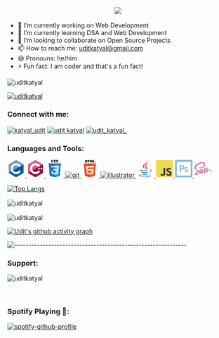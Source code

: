<p align="center">
  <img src="https://readme-typing-svg.herokuapp.com?color=0d8eceF&size=30&center=true&vCenter=true&width=550&height=70&lines=Hey+There+👋,+I'm+Udit;+An+Open+Source+Enthusiast+☀;Frontend+Web+Developer+💻;Loves+To+Build+Projects+🛠;A+Problem+Solver+🕵;">
</p>
<!-- ### Hi there 👋 -->

<!--
**uditkatyal/uditkatyal** is a ✨ _special_ ✨ repository because its `README.md` (this file) appears on your GitHub profile.

Here are some ideas to get you started:
-->
- 🔭 I’m currently working on Web Development
- 🌱 I’m currently learning DSA and Web Development
- 👯 I’m looking to collaborate on Open Source Projects
- 📫 How to reach me: uditkatyal@gmail.com
- 😄 Pronouns: he/him
- ⚡ Fun fact: I am coder and that's a fun fact! 





<!-- <h3 align="center">A passionate frontend developer from India</h3> -->

<p align="left"> <img src="https://komarev.com/ghpvc/?username=uditkatyal&label=Profile%20views&color=0e75b6&style=flat" alt="uditkatyal" /> </p>

<p align="left"> <a href="https://github.com/ryo-ma/github-profile-trophy"><img src="https://github-profile-trophy.vercel.app/?username=uditkatyal" alt="uditkatyal" /></a> </p>

<h3 align="left">Connect with me:</h3>
<p align="left">
<a href="https://twitter.com/katyal_udit" target="blank"><img align="center" src="https://raw.githubusercontent.com/rahuldkjain/github-profile-readme-generator/master/src/images/icons/Social/twitter.svg" alt="katyal_udit" height="30" width="40" /></a>
<a href="https://linkedin.com/in/udit katyal" target="blank"><img align="center" src="https://raw.githubusercontent.com/rahuldkjain/github-profile-readme-generator/master/src/images/icons/Social/linked-in-alt.svg" alt="udit katyal" height="30" width="40" /></a>
<a href="https://instagram.com/udit_katyal_" target="blank"><img align="center" src="https://raw.githubusercontent.com/rahuldkjain/github-profile-readme-generator/master/src/images/icons/Social/instagram.svg" alt="udit_katyal_" height="30" width="40" /></a>
</p>

<h3 align="left">Languages and Tools:</h3>
<p align="left"> <a href="https://www.cprogramming.com/" target="_blank"> <img src="https://raw.githubusercontent.com/devicons/devicon/master/icons/c/c-original.svg" alt="c" width="40" height="40"/> </a> <a href="https://www.w3schools.com/cpp/" target="_blank"> <img src="https://raw.githubusercontent.com/devicons/devicon/master/icons/cplusplus/cplusplus-original.svg" alt="cplusplus" width="40" height="40"/> </a> <a href="https://www.w3schools.com/css/" target="_blank"> <img src="https://raw.githubusercontent.com/devicons/devicon/master/icons/css3/css3-original-wordmark.svg" alt="css3" width="40" height="40"/> </a> <a href="https://git-scm.com/" target="_blank"> <img src="https://www.vectorlogo.zone/logos/git-scm/git-scm-icon.svg" alt="git" width="40" height="40"/> </a> <a href="https://www.w3.org/html/" target="_blank"> <img src="https://raw.githubusercontent.com/devicons/devicon/master/icons/html5/html5-original-wordmark.svg" alt="html5" width="40" height="40"/> </a> <a href="https://www.adobe.com/in/products/illustrator.html" target="_blank"> <img src="https://www.vectorlogo.zone/logos/adobe_illustrator/adobe_illustrator-icon.svg" alt="illustrator" width="40" height="40"/> </a> <a href="https://www.java.com" target="_blank"> <img src="https://raw.githubusercontent.com/devicons/devicon/master/icons/java/java-original.svg" alt="java" width="40" height="40"/> </a> <a href="https://developer.mozilla.org/en-US/docs/Web/JavaScript" target="_blank"> <img src="https://raw.githubusercontent.com/devicons/devicon/master/icons/javascript/javascript-original.svg" alt="javascript" width="40" height="40"/> </a> <a href="https://www.photoshop.com/en" target="_blank"> <img src="https://raw.githubusercontent.com/devicons/devicon/master/icons/photoshop/photoshop-line.svg" alt="photoshop" width="40" height="40"/> </a> <a href="https://sass-lang.com" target="_blank"> <img src="https://raw.githubusercontent.com/devicons/devicon/master/icons/sass/sass-original.svg" alt="sass" width="40" height="40"/> </a> </p>



<!-- <p><img align="center" src="https://github-readme-stats.vercel.app/api/top-langs?username=uditkatyal&show_icons=true&locale=en&layout=compact" alt="uditkatyal" /></p> -->

[![Top Langs](https://github-readme-stats.vercel.app/api/top-langs/?username=uditkatyal&layout=compact)](https://github.com/uditkatyal/github-readme-stats)


<p><img align="center" src="https://github-readme-stats.vercel.app/api?username=uditkatyal&show_icons=true&locale=en" alt="uditkatyal" /></p>


<p><img align="center" src="https://github-readme-streak-stats.herokuapp.com/?user=uditkatyal&" alt="uditkatyal" /></p>

[![Udit's github activity graph](https://activity-graph.herokuapp.com/graph?username=uditkatyal&bg_color=000000&color=1fdbd8&line=ff5c5c&point=1adbce&area=true&hide_border=true)](https://github.com/ashutosh00710/github-readme-activity-graph)

![-------------------------------------------------------------](https://raw.githubusercontent.com/andreasbm/readme/master/assets/lines/rainbow.png)

<h3 align="left">Support:</h3>
<p><a href="https://www.buymeacoffee.com/uditkatyal"> <img align="left" src="https://cdn.buymeacoffee.com/buttons/v2/default-yellow.png" height="50" width="210" alt="uditkatyal" /></a></p><br><br><br>

<h3 align="left">Spotify Playing 🎵: </h3>

[![spotify-github-profile](https://spotify-github-profile.vercel.app/api/view?uid=31q5yrgleouwrotiayu5q45avoau&cover_image=true&theme=novatorem)](https://github.com/kittinan/spotify-github-profile)
